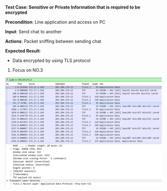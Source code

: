 **Test Case: Sensitive or Private Information that is required to be encrypted**

**Precondition**: Line application and access on PC 

**Input**: Send chat to another

**Actions**: Packet sniffing between sending chat

**Expected Result**:

* Data encrypted by using TLS protocol
1. Focus on NO.3 


![GitHub Logo](pic/encrypt.PNG)
